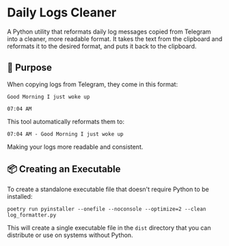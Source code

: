# Daily Logs Cleaner

A Python utility that reformats daily log messages copied from Telegram into a cleaner, more readable format. It takes the text from the clipboard and reformats it to the desired format, and puts it back to the clipboard.

## 🎯 Purpose

When copying logs from Telegram, they come in this format:

```
Good Morning I just woke up

07:04 AM
```

This tool automatically reformats them to:

```
07:04 AM - Good Morning I just woke up
```

Making your logs more readable and consistent.

## 📦 Creating an Executable

To create a standalone executable file that doesn't require Python to be installed:

```
poetry run pyinstaller --onefile --noconsole --optimize=2 --clean log_formatter.py
```

This will create a single executable file in the `dist` directory that you can distribute or use on systems without Python.
